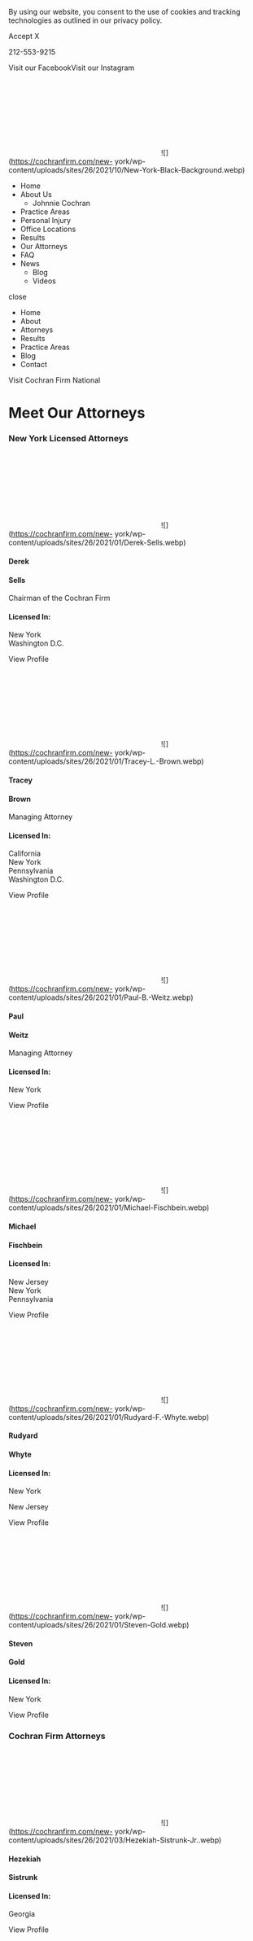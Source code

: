 By using our website, you consent to the use of cookies and tracking
technologies as outlined in our privacy policy.

Accept X

212-553-9215

Visit our FacebookVisit our Instagram

![](data:image/svg+xml,%3Csvg%20xmlns='http://www.w3.org/2000/svg'%20viewBox='0%200%200%200'%3E%3C/svg%3E)![](https://cochranfirm.com/new-
york/wp-content/uploads/sites/26/2021/10/New-York-Black-Background.webp)

  * Home
  * About Us
    * Johnnie Cochran
  * Practice Areas
  * Personal Injury
  * Office Locations
  * Results
  * Our Attorneys
  * FAQ
  * News
    * Blog
    * Videos

close

  * Home
  * About
  * Attorneys
  * Results
  * Practice Areas
  * Blog
  * Contact

Visit Cochran Firm National

# Meet Our Attorneys

### New York Licensed Attorneys

![](data:image/svg+xml,%3Csvg%20xmlns='http://www.w3.org/2000/svg'%20viewBox='0%200%200%200'%3E%3C/svg%3E)![](https://cochranfirm.com/new-
york/wp-content/uploads/sites/26/2021/01/Derek-Sells.webp)

#### Derek

#### Sells

Chairman of the Cochran Firm

#### Licensed In:

New York  
Washington D.C.

View Profile

![](data:image/svg+xml,%3Csvg%20xmlns='http://www.w3.org/2000/svg'%20viewBox='0%200%200%200'%3E%3C/svg%3E)![](https://cochranfirm.com/new-
york/wp-content/uploads/sites/26/2021/01/Tracey-L.-Brown.webp)

#### Tracey

#### Brown

Managing Attorney

#### Licensed In:

California  
New York  
Pennsylvania  
Washington D.C.

View Profile

![](data:image/svg+xml,%3Csvg%20xmlns='http://www.w3.org/2000/svg'%20viewBox='0%200%200%200'%3E%3C/svg%3E)![](https://cochranfirm.com/new-
york/wp-content/uploads/sites/26/2021/01/Paul-B.-Weitz.webp)

#### Paul

#### Weitz

Managing Attorney

#### Licensed In:

New York

View Profile

![](data:image/svg+xml,%3Csvg%20xmlns='http://www.w3.org/2000/svg'%20viewBox='0%200%200%200'%3E%3C/svg%3E)![](https://cochranfirm.com/new-
york/wp-content/uploads/sites/26/2021/01/Michael-Fischbein.webp)

#### Michael

#### Fischbein

#### Licensed In:

New Jersey  
New York  
Pennsylvania

View Profile

![](data:image/svg+xml,%3Csvg%20xmlns='http://www.w3.org/2000/svg'%20viewBox='0%200%200%200'%3E%3C/svg%3E)![](https://cochranfirm.com/new-
york/wp-content/uploads/sites/26/2021/01/Rudyard-F.-Whyte.webp)

#### Rudyard

#### Whyte

#### Licensed In:

New York

New Jersey

View Profile

![](data:image/svg+xml,%3Csvg%20xmlns='http://www.w3.org/2000/svg'%20viewBox='0%200%200%200'%3E%3C/svg%3E)![](https://cochranfirm.com/new-
york/wp-content/uploads/sites/26/2021/01/Steven-Gold.webp)

#### Steven

#### Gold

#### Licensed In:

New York

View Profile

### Cochran Firm Attorneys

![](data:image/svg+xml,%3Csvg%20xmlns='http://www.w3.org/2000/svg'%20viewBox='0%200%200%200'%3E%3C/svg%3E)![](https://cochranfirm.com/new-
york/wp-content/uploads/sites/26/2021/03/Hezekiah-Sistrunk-Jr..webp)

#### Hezekiah

#### Sistrunk

#### Licensed In:

Georgia

View Profile

![](data:image/svg+xml,%3Csvg%20xmlns='http://www.w3.org/2000/svg'%20viewBox='0%200%200%200'%3E%3C/svg%3E)![](https://cochranfirm.com/new-
york/wp-content/uploads/sites/26/2021/03/Sam-Cherry.webp)

#### Samuel

#### Cherry

#### Licensed In:

Tennessee

View Profile

![](data:image/svg+xml,%3Csvg%20xmlns='http://www.w3.org/2000/svg'%20viewBox='0%200%200%200'%3E%3C/svg%3E)![](https://cochranfirm.com/new-
york/wp-content/uploads/sites/26/2022/01/6-1.webp)

#### Keith

#### Givens

#### Licensed In:

Alabama  
Florida  
Georgia  
Washington D.C.

View Profile

![](data:image/svg+xml,%3Csvg%20xmlns='http://www.w3.org/2000/svg'%20viewBox='0%200%200%200'%3E%3C/svg%3E)![](https://cochranfirm.com/new-
york/wp-content/uploads/sites/26/2021/03/KEE-Headshot.webp)

#### Karen

#### Evans

#### Licensed In:

Maryland

Washington D.C.

Virginia

View Profile

![](data:image/svg+xml,%3Csvg%20xmlns='http://www.w3.org/2000/svg'%20viewBox='0%200%200%200'%3E%3C/svg%3E)![](https://cochranfirm.com/new-
york/wp-content/uploads/sites/26/2021/03/Jeffrey-A.-Mitchell.webp)

#### Jeffrey

#### Mitchell

#### Licensed In:

Louisiana

View Profile

![](data:image/svg+xml,%3Csvg%20xmlns='http://www.w3.org/2000/svg'%20viewBox='0%200%200%200'%3E%3C/svg%3E)![](https://cochranfirm.com/new-
york/wp-content/uploads/sites/26/2021/03/Sheans-Pic-Blue-Suit-Red-Tie.webp)

#### Shean

#### Williams

#### Licensed In:

Georgia

View Profile

![](data:image/svg+xml,%3Csvg%20xmlns='http://www.w3.org/2000/svg'%20viewBox='0%200%200%200'%3E%3C/svg%3E)![](https://cochranfirm.com/new-
york/wp-
content/uploads/sites/26/2023/06/AngelaMason23-2-scaled-e1686687996933-1.jpg)

#### Angela

#### Mason

#### Licensed In:

Alabama

Georgia

Washington D.C.

View Profile

![](data:image/svg+xml,%3Csvg%20xmlns='http://www.w3.org/2000/svg'%20viewBox='0%200%200%200'%3E%3C/svg%3E)![](https://cochranfirm.com/new-
york/wp-content/uploads/sites/26/2021/03/Brian-T.-Dunn.webp)

#### Brian

#### Dunn

#### Licensed In:

California

Nevada

View Profile

![](data:image/svg+xml,%3Csvg%20xmlns='http://www.w3.org/2000/svg'%20viewBox='0%200%200%200'%3E%3C/svg%3E)![](https://cochranfirm.com/new-
york/wp-content/uploads/sites/26/2021/04/rabiah-abdullah.webp)

#### Rabiah

#### Abdullah

#### Licensed In:

Washington, D.C.

View Profile

![](data:image/svg+xml,%3Csvg%20xmlns='http://www.w3.org/2000/svg'%20viewBox='0%200%200%200'%3E%3C/svg%3E)![](https://cochranfirm.com/new-
york/wp-content/uploads/sites/26/2021/04/Gary-Andrews.webp)

#### Gary B.

#### Andrews

#### Licensed In:

Georgia

View Profile

![](data:image/svg+xml,%3Csvg%20xmlns='http://www.w3.org/2000/svg'%20viewBox='0%200%200%200'%3E%3C/svg%3E)![](https://cochranfirm.com/new-
york/wp-content/uploads/sites/26/2021/03/Sam-Anyan.webp)

#### Samuel

#### Anyan

#### Licensed In:

Pennsylvania

New Jersey

View Profile

![](data:image/svg+xml,%3Csvg%20xmlns='http://www.w3.org/2000/svg'%20viewBox='0%200%200%200'%3E%3C/svg%3E)![](https://cochranfirm.com/new-
york/wp-content/uploads/sites/26/2021/03/Tal-Braddock.webp)

#### Talmadge

#### Braddock

#### Licensed In:

Mississippi

View Profile

![](data:image/svg+xml,%3Csvg%20xmlns='http://www.w3.org/2000/svg'%20viewBox='0%200%200%200'%3E%3C/svg%3E)![](https://cochranfirm.com/new-
york/wp-content/uploads/sites/26/2021/03/MarcGBrecher.webp)

#### Marc

#### Brecher

#### Licensed In:

Pennsylvania

View Profile

![](data:image/svg+xml,%3Csvg%20xmlns='http://www.w3.org/2000/svg'%20viewBox='0%200%200%200'%3E%3C/svg%3E)![](https://cochranfirm.com/new-
york/wp-content/uploads/sites/26/2021/03/Steven-T.-Brecher.webp)

#### Steven

#### Brecher

#### Licensed In:

Pennsylvania

New Jersey

View Profile

![](data:image/svg+xml,%3Csvg%20xmlns='http://www.w3.org/2000/svg'%20viewBox='0%200%200%200'%3E%3C/svg%3E)![](https://cochranfirm.com/new-
york/wp-content/uploads/sites/26/2021/03/Melvin-L.-Brooks.webp)

#### Melvin

#### Brooks

#### Licensed In:

Illinois

View Profile

![](data:image/svg+xml,%3Csvg%20xmlns='http://www.w3.org/2000/svg'%20viewBox='0%200%200%200'%3E%3C/svg%3E)![](https://cochranfirm.com/new-
york/wp-content/uploads/sites/26/2021/03/James-A.-Bryant-II.webp)

#### James

#### Bryant

#### Licensed In:

California

View Profile

![](data:image/svg+xml,%3Csvg%20xmlns='http://www.w3.org/2000/svg'%20viewBox='0%200%200%200'%3E%3C/svg%3E)![](https://cochranfirm.com/new-
york/wp-content/uploads/sites/26/2021/03/James-Carter.webp)

#### James

#### Carter

#### Licensed In:

Louisiana

Michigan

View Profile

![](data:image/svg+xml,%3Csvg%20xmlns='http://www.w3.org/2000/svg'%20viewBox='0%200%200%200'%3E%3C/svg%3E)![](https://cochranfirm.com/new-
york/wp-content/uploads/sites/26/2021/04/cropped-Untitled-design.webp)

#### Kimberly

#### Carver

#### Licensed In:

View Profile

![](data:image/svg+xml,%3Csvg%20xmlns='http://www.w3.org/2000/svg'%20viewBox='0%200%200%200'%3E%3C/svg%3E)![](https://cochranfirm.com/new-
york/wp-content/uploads/sites/26/2021/03/Hugo-Chanez.webp)

#### Hugo

#### Chanez

#### Licensed In:

New Orleans

View Profile

![](data:image/svg+xml,%3Csvg%20xmlns='http://www.w3.org/2000/svg'%20viewBox='0%200%200%200'%3E%3C/svg%3E)![](https://cochranfirm.com/new-
york/wp-content/uploads/sites/26/2021/03/Andrew-Clarke.webp)

#### Andrew

#### Clarke

#### Licensed In:

Tennessee

Arkansas

Mississippi

View Profile

1 2 3 … 8 Next »

Load More Attorneys

![](data:image/svg+xml,%3Csvg%20xmlns='http://www.w3.org/2000/svg'%20viewBox='0%200%200%200'%3E%3C/svg%3E)![](https://cochranfirm.com/new-
york/wp-content/uploads/sites/26/2021/10/New-York-Black-
Background.webp)Contact us today for your  
free consultation

Follow us

Visit our FacebookVisit our Instagram

PRACTICE AREAS

Personal InjuryMedical MalpracticeCivil RightsAuto Accidents

View More Practice Areas

OTHER LINKS

Our AttorneysBlogResultsPrivacy PolicyFAQ

CONTACT

1-800-THE-FIRM

Free Consultation

CONTACT US

clock-ophonebarsangle-downarrow-leftcrosslaw linkedin facebook pinterest
youtube rss twitter instagram facebook-blank rss-blank linkedin-blank
pinterest youtube twitter instagram

